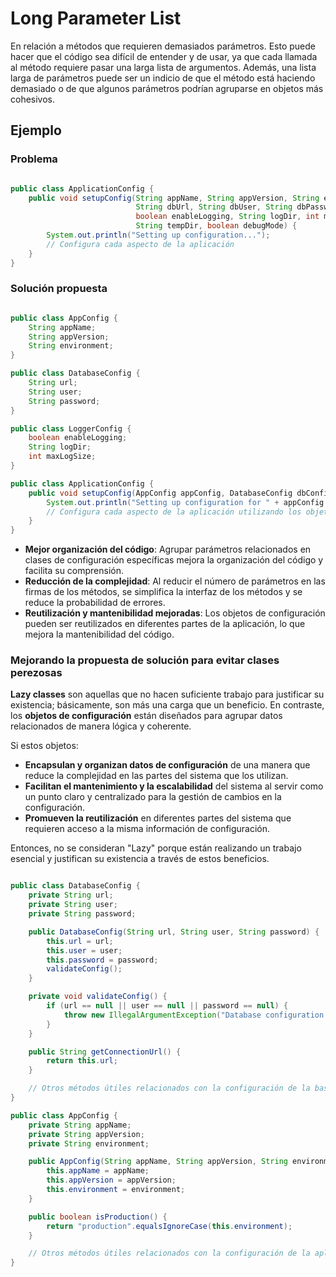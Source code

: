 # Long Parameter List

En relación a métodos que requieren demasiados parámetros. Esto puede hacer que el código sea difícil de entender y de usar, ya que cada llamada al método requiere pasar una larga lista de argumentos. Además, una lista larga de parámetros puede ser un indicio de que el método está haciendo demasiado o de que algunos parámetros podrían agruparse en objetos más cohesivos.

## Ejemplo

### Problema

```java

public class ApplicationConfig {
    public void setupConfig(String appName, String appVersion, String environment, 
                            String dbUrl, String dbUser, String dbPassword, 
                            boolean enableLogging, String logDir, int maxLogSize, 
                            String tempDir, boolean debugMode) {
        System.out.println("Setting up configuration...");
        // Configura cada aspecto de la aplicación
    }
}

```

### Solución propuesta

```java

public class AppConfig {
    String appName;
    String appVersion;
    String environment;
}

public class DatabaseConfig {
    String url;
    String user;
    String password;
}

public class LoggerConfig {
    boolean enableLogging;
    String logDir;
    int maxLogSize;
}

public class ApplicationConfig {
    public void setupConfig(AppConfig appConfig, DatabaseConfig dbConfig, LoggerConfig logConfig, String tempDir, boolean debugMode) {
        System.out.println("Setting up configuration for " + appConfig.appName);
        // Configura cada aspecto de la aplicación utilizando los objetos de configuración
    }
}


```

- **Mejor organización del código**: Agrupar parámetros relacionados en clases de configuración específicas mejora la organización del código y facilita su comprensión.
- **Reducción de la complejidad**: Al reducir el número de parámetros en las firmas de los métodos, se simplifica la interfaz de los métodos y se reduce la probabilidad de errores.
- **Reutilización y mantenibilidad mejoradas**: Los objetos de configuración pueden ser reutilizados en diferentes partes de la aplicación, lo que mejora la mantenibilidad del código.

### Mejorando la propuesta de solución para evitar clases perezosas

**Lazy classes** son aquellas que no hacen suficiente trabajo para justificar su existencia; básicamente, son más una carga que un beneficio. En contraste, los **objetos de configuración** están diseñados para agrupar datos relacionados de manera lógica y coherente. 

Si estos objetos:

- **Encapsulan y organizan datos de configuración** de una manera que reduce la complejidad en las partes del sistema que los utilizan.
- **Facilitan el mantenimiento y la escalabilidad** del sistema al servir como un punto claro y centralizado para la gestión de cambios en la configuración.
- **Promueven la reutilización** en diferentes partes del sistema que requieren acceso a la misma información de configuración.

Entonces, no se consideran "Lazy" porque están realizando un trabajo esencial y justifican su existencia a través de estos beneficios.

```java

public class DatabaseConfig {
    private String url;
    private String user;
    private String password;

    public DatabaseConfig(String url, String user, String password) {
        this.url = url;
        this.user = user;
        this.password = password;
        validateConfig();
    }

    private void validateConfig() {
        if (url == null || user == null || password == null) {
            throw new IllegalArgumentException("Database configuration must be complete.");
        }
    }

    public String getConnectionUrl() {
        return this.url;
    }

    // Otros métodos útiles relacionados con la configuración de la base de datos
}

public class AppConfig {
    private String appName;
    private String appVersion;
    private String environment;

    public AppConfig(String appName, String appVersion, String environment) {
        this.appName = appName;
        this.appVersion = appVersion;
        this.environment = environment;
    }

    public boolean isProduction() {
        return "production".equalsIgnoreCase(this.environment);
    }

    // Otros métodos útiles relacionados con la configuración de la aplicación
}


```